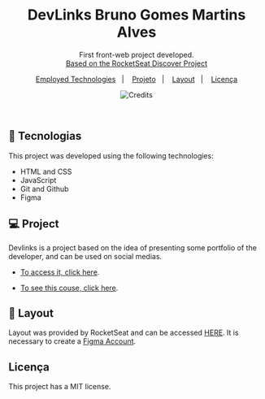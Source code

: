 <h1 align="center"> DevLinks Bruno Gomes Martins Alves </h1>

<p align="center">
First front-web project developed. <br/>
<a href="https://lp.rocketseat.com.br/devlinks/inscricao?utm_source=github&utm_medium=descricao&utm_campaign=capture-devlinks&utm_term=organic&utm_content=descricao-github-mayk-brito">Based on the RocketSeat Discover Project</a>
</p>

<p align="center">
  <a href="#-tecnologias">Employed Technologies</a>&nbsp;&nbsp;&nbsp;|&nbsp;&nbsp;&nbsp;
  <a href="#-projeto">Projeto</a>&nbsp;&nbsp;&nbsp;|&nbsp;&nbsp;&nbsp;
  <a href="#-layout">Layout</a>&nbsp;&nbsp;&nbsp;|&nbsp;&nbsp;&nbsp;
  <a href="#memo-licença">Licença</a>
</p>

<p align="center">
  <img alt="Credits" src=".github/cover.jpg">
</p>

<br>

## 🚀 Tecnologias

This project was developed using the following technologies:

- HTML and CSS
- JavaScript
- Git and Github
- Figma

## 💻 Project

Devlinks is a project based on the idea of presenting some portfolio of the developer, and can be used on social medias.

- [To access it, click here](https://maykbrito.github.io/devlinks).

- [To see this couse, click here](https://lp.rocketseat.com.br/devlinks/inscricao?utm_source=github&utm_medium=descricao&utm_campaign=capture-devlinks&utm_term=organic&utm_content=descricao-github-mayk-brito).

## 🔖 Layout

Layout was provided by RocketSeat and can be accessed [HERE](https://www.figma.com/community/file/1187422022288947321). It is necessary to create a [Figma Account](https://figma.com).

## Licença

This project has a MIT license.
